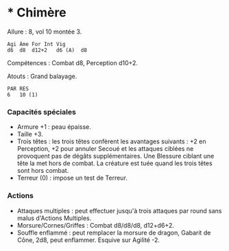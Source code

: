 # * Chimère

Allure : 8, vol 10 montée 3.

	Agi	Âme	For	Int	Vig
	d6	d8	d12+2	d6 (A)	d8

Compétences : Combat d8, Perception d10+2.

Atouts : Grand balayage.

	PAR	RES
	6	10 (1)

### Capacités spéciales
- Armure +1 : peau épaisse.
- Taille +3.
- Trois têtes : les trois têtes confèrent les avantages suivants : +2 en Perception, +2 pour annuler Secoué et les attaques ciblées ne provoquent pas de dégâts supplémentaires. Une Blessure ciblant une tête la met hors de combat. La créature est tuée quand les trois têtes sont hors combat.
- Terreur (0) : impose un test de Terreur.

### Actions
- Attaques multiples : peut effectuer jusqu'à trois attaques par round sans malus d'Actions Multiples.
- Morsure/Cornes/Griffes : Combat d8/d8/d8, d12+d6+2.
- Souffle enflammé : peut remplacer la morsure de dragon, Gabarit de Cône, 2d8, peut enflammer. Esquive sur Agilité -2.
